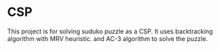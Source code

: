 # CSP
This project is for solving suduko puzzle as a CSP. It uses backtracking algorithm with MRV heuristic. and AC-3 algorithm to solve the puzzle.
